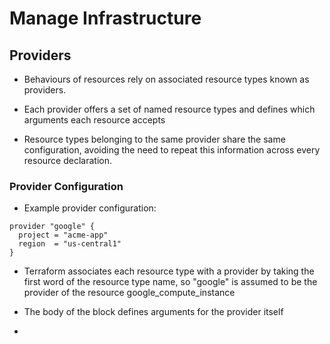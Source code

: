 # Manage Infrastructure

## Providers
- Behaviours of resources rely on associated resource types known as providers.

- Each provider offers a set of named resource types and defines which arguments each resource accepts

- Resource types belonging to the same provider share the same configuration, avoiding the need to repeat this information across every resource declaration.

### Provider Configuration
- Example provider configuration:

```
provider "google" {
  project = "acme-app"
  region  = "us-central1"
}
```

- Terraform associates each resource type with a provider by taking the first word of the resource type name, so "google" is assumed to be the provider of the resource google_compute_instance

- The body of the block defines arguments for the provider itself

- 
